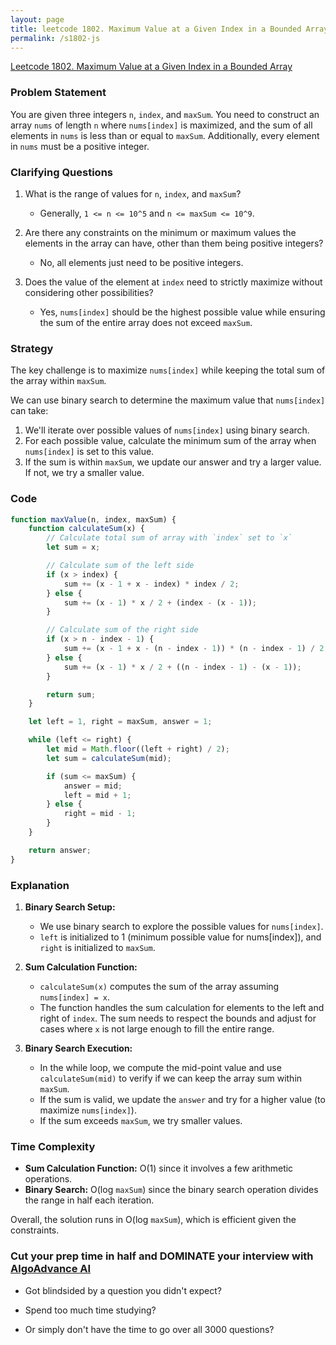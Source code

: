 ```yaml
---
layout: page
title: leetcode 1802. Maximum Value at a Given Index in a Bounded Array
permalink: /s1802-js
---
```

[Leetcode 1802. Maximum Value at a Given Index in a Bounded Array](https://algoadvance.github.io/algoadvance/l1802)
### Problem Statement
You are given three integers `n`, `index`, and `maxSum`. You need to construct an array `nums` of length `n` where `nums[index]` is maximized, and the sum of all elements in `nums` is less than or equal to `maxSum`. Additionally, every element in `nums` must be a positive integer.

### Clarifying Questions
1. What is the range of values for `n`, `index`, and `maxSum`?
   - Generally, `1 <= n <= 10^5` and `n <= maxSum <= 10^9`.

2. Are there any constraints on the minimum or maximum values the elements in the array can have, other than them being positive integers?
   - No, all elements just need to be positive integers.

3. Does the value of the element at `index` need to strictly maximize without considering other possibilities?
   - Yes, `nums[index]` should be the highest possible value while ensuring the sum of the entire array does not exceed `maxSum`.

### Strategy
The key challenge is to maximize `nums[index]` while keeping the total sum of the array within `maxSum`. 

We can use binary search to determine the maximum value that `nums[index]` can take:
1. We'll iterate over possible values of `nums[index]` using binary search.
2. For each possible value, calculate the minimum sum of the array when `nums[index]` is set to this value.
3. If the sum is within `maxSum`, we update our answer and try a larger value. If not, we try a smaller value.

### Code

```javascript
function maxValue(n, index, maxSum) {
    function calculateSum(x) {
        // Calculate total sum of array with `index` set to `x`
        let sum = x;

        // Calculate sum of the left side
        if (x > index) {
            sum += (x - 1 + x - index) * index / 2;
        } else {
            sum += (x - 1) * x / 2 + (index - (x - 1));
        }

        // Calculate sum of the right side
        if (x > n - index - 1) {
            sum += (x - 1 + x - (n - index - 1)) * (n - index - 1) / 2;
        } else {
            sum += (x - 1) * x / 2 + ((n - index - 1) - (x - 1));
        }

        return sum;
    }

    let left = 1, right = maxSum, answer = 1;

    while (left <= right) {
        let mid = Math.floor((left + right) / 2);
        let sum = calculateSum(mid);

        if (sum <= maxSum) {
            answer = mid;
            left = mid + 1;
        } else {
            right = mid - 1;
        }
    }

    return answer;
}
```

### Explanation
1. **Binary Search Setup:** 
    - We use binary search to explore the possible values for `nums[index]`. 
    - `left` is initialized to 1 (minimum possible value for nums[index]), and `right` is initialized to `maxSum`.

2. **Sum Calculation Function:**
    - `calculateSum(x)` computes the sum of the array assuming `nums[index] = x`.
    - The function handles the sum calculation for elements to the left and right of `index`. The sum needs to respect the bounds and adjust for cases where `x` is not large enough to fill the entire range.

3. **Binary Search Execution:**
    - In the while loop, we compute the mid-point value and use `calculateSum(mid)` to verify if we can keep the array sum within `maxSum`.
    - If the sum is valid, we update the `answer` and try for a higher value (to maximize `nums[index]`).
    - If the sum exceeds `maxSum`, we try smaller values.

### Time Complexity
- **Sum Calculation Function:** O(1) since it involves a few arithmetic operations.
- **Binary Search:** O(log `maxSum`) since the binary search operation divides the range in half each iteration.

Overall, the solution runs in O(log `maxSum`), which is efficient given the constraints.


### Cut your prep time in half and DOMINATE your interview with [AlgoAdvance AI](https://algoAdvance.com)

- Got blindsided by a question you didn't expect?

- Spend too much time studying?

- Or simply don't have the time to go over all 3000 questions?

